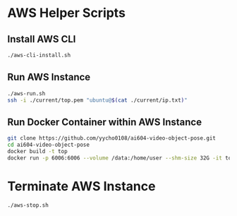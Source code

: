 # AWS Helper Scripts

## Install AWS CLI

```bash
./aws-cli-install.sh
```

## Run AWS Instance

```bash
./aws-run.sh
ssh -i ./current/top.pem "ubuntu@$(cat ./current/ip.txt)"
```

## Run Docker Container within AWS Instance

```bash
git clone https://github.com/yycho0108/ai604-video-object-pose.git
cd ai604-video-object-pose
docker build -t top
docker run -p 6006:6006 --volume /data:/home/user --shm-size 32G -it top
```


# Terminate AWS Instance

```bash
./aws-stop.sh
```
